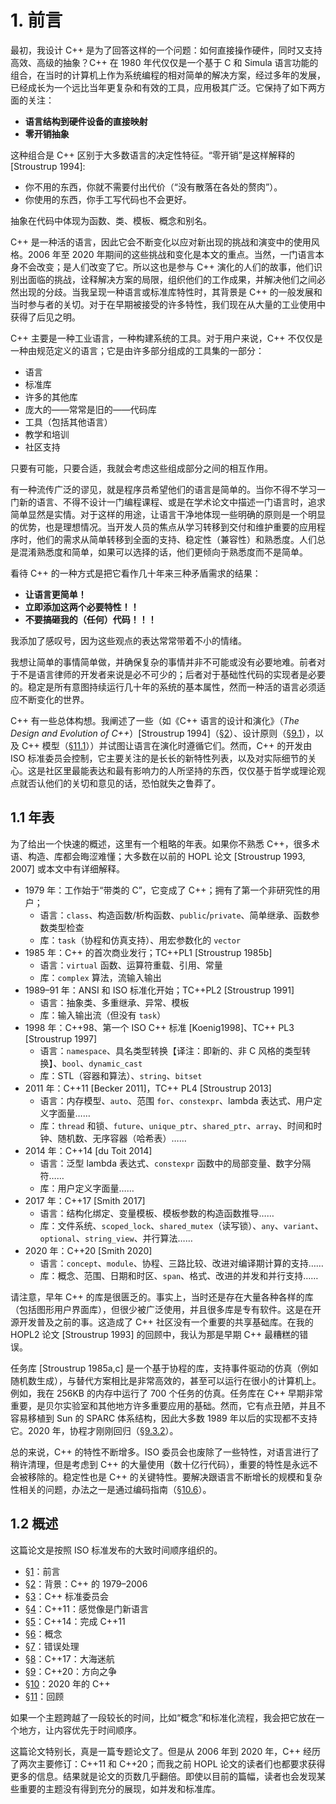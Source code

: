 # 1. 前言

最初，我设计 C++ 是为了回答这样的一个问题：如何直接操作硬件，同时又支持高效、高级的抽象？C++ 在 1980 年代仅仅是一个基于 C 和 Simula 语言功能的组合，在当时的计算机上作为系统编程的相对简单的解决方案，经过多年的发展，已经成长为一个远比当年更复杂和有效的工具，应用极其广泛。它保持了如下两方面的关注：

- **语言结构到硬件设备的直接映射**
- **零开销抽象**

这种组合是 C++ 区别于大多数语言的决定性特征。“零开销”是这样解释的 [Stroustrup 1994]:

- 你不用的东西，你就不需要付出代价（“没有散落在各处的赘肉”）。
- 你使用的东西，你手工写代码也不会更好。

抽象在代码中体现为函数、类、模板、概念和别名。

C++ 是一种活的语言，因此它会不断变化以应对新出现的挑战和演变中的使用风格。2006 年至 2020 年期间的这些挑战和变化是本文的重点。当然，一门语言本身不会改变；是人们改变了它。所以这也是参与 C++ 演化的人们的故事，他们识别出面临的挑战，诠释解决方案的局限，组织他们的工作成果，并解决他们之间必然出现的分歧。当我呈现一种语言或标准库特性时，其背景是 C++ 的一般发展和当时参与者的关切。对于在早期被接受的许多特性，我们现在从大量的工业使用中获得了后见之明。

C++ 主要是一种工业语言，一种构建系统的工具。对于用户来说，C++ 不仅仅是一种由规范定义的语言；它是由许多部分组成的工具集的一部分：

- 语言
- 标准库
- 许多的其他库
- 庞大的——常常是旧的——代码库
- 工具（包括其他语言）
- 教学和培训
- 社区支持

只要有可能，只要合适，我就会考虑这些组成部分之间的相互作用。

有一种流传广泛的谬见，就是程序员希望他们的语言是简单的。当你不得不学习一门新的语言、不得不设计一门编程课程、或是在学术论文中描述一门语言时，追求简单显然是实情。对于这样的用途，让语言干净地体现一些明确的原则是一个明显的优势，也是理想情况。当开发人员的焦点从学习转移到交付和维护重要的应用程序时，他们的需求从简单转移到全面的支持、稳定性（兼容性）和熟悉度。人们总是混淆熟悉度和简单，如果可以选择的话，他们更倾向于熟悉度而不是简单。

看待 C++ 的一种方式是把它看作几十年来三种矛盾需求的结果：

- **让语言更简单！**
- **立即添加这两个必要特性！！**
- **不要搞砸我的（任何）代码！！！**

我添加了感叹号，因为这些观点的表达常常带着不小的情绪。

我想让简单的事情简单做，并确保复杂的事情并非不可能或没有必要地难。前者对于不是语言律师的开发者来说是必不可少的；后者对于基础性代码的实现者是必要的。稳定是所有意图持续运行几十年的系统的基本属性，然而一种活的语言必须适应不断变化的世界。

C++ 有一些总体构想。我阐述了一些（如《C++ 语言的设计和演化》（*The Design and Evolution of C++*）[Stroustrup 1994]（[§2](02.md#2-背景c-的-19792006)）、设计原则（[§9.1](09.md#91-设计原则)），以及 C++ 模型（[§11.1](11.md#111-c-模型)））并试图让语言在演化时遵循它们。然而，C++ 的开发由 ISO 标准委员会控制，它主要关注的是长长的新特性列表，以及对实际细节的关心。这是社区里最能表达和最有影响力的人所坚持的东西，仅仅基于哲学或理论观点就否认他们的关切和意见的话，恐怕就失之鲁莽了。

## 1.1 年表

为了给出一个快速的概述，这里有一个粗略的年表。如果你不熟悉 C++，很多术语、构造、库都会晦涩难懂；大多数在以前的 HOPL 论文 [Stroustrup 1993, 2007] 或本文中有详细解释。

- 1979 年：工作始于“带类的 C”，它变成了 C++；拥有了第一个非研究性的用户；
  - 语言：`class`、构造函数/析构函数、`public`/`private`、简单继承、函数参数类型检查
  - 库：`task`（协程和仿真支持）、用宏参数化的 `vector`
- 1985 年：C++ 的首次商业发行；TC++PL1 [Stroustrup 1985b]
  - 语言：`virtual` 函数、运算符重载、引用、常量
  - 库：`complex` 算法，流输入输出
- 1989–91 年：ANSI 和 ISO 标准化开始；TC++PL2 [Stroustrup 1991]
  - 语言：抽象类、多重继承、异常、模板
  - 库：输入输出流（但没有 `task`）
- 1998 年：C++98、第一个 ISO C++ 标准 [Koenig1998]、TC++ PL3 [Stroustrup 1997]
  - 语言：`namespace`、具名类型转换【译注：即新的、非 C 风格的类型转换】、`bool`、`dynamic_cast`
  - 库：STL（容器和算法）、`string`、`bitset`
- 2011 年：C++11 [Becker 2011]，TC++ PL4 [Stroustrup 2013]
  - 语言：内存模型、`auto`、范围 `for`、`constexpr`、lambda 表达式、用户定义字面量……
  - 库：`thread` 和锁、`future`、`unique_ptr`、`shared_ptr`、`array`、时间和时钟、随机数、无序容器（哈希表）……
- 2014 年：C++14 [du Toit 2014]
  - 语言：泛型 lambda 表达式、`constexpr` 函数中的局部变量、数字分隔符……
  - 库：用户定义字面量……
- 2017 年：C++17 [Smith 2017]
  - 语言：结构化绑定、变量模板、模板参数的构造函数推导……
  - 库：文件系统、`scoped_lock`、`shared_mutex`（读写锁）、`any`、`variant`、`optional`、`string_view`、并行算法……
- 2020 年：C++20 [Smith 2020]
  - 语言：`concept`、`module`、协程、三路比较、改进对编译期计算的支持……
  - 库：概念、范围、日期和时区、`span`、格式、改进的并发和并行支持……

请注意，早年 C++ 的库是很匮乏的。事实上，当时还是存在大量各种各样的库（包括图形用户界面库），但很少被广泛使用，并且很多库是专有软件。这是在开源开发普及之前的事。这造成了 C++ 社区没有一个重要的共享基础库。在我的 HOPL2 论文 [Stroustrup 1993] 的回顾中，我认为那是早期 C++ 最糟糕的错误。

任务库 [Stroustrup 1985a,c] 是一个基于协程的库，支持事件驱动的仿真（例如随机数生成），与替代方案相比是非常高效的，甚至可以运行在很小的计算机上。例如，我在 256KB 的内存中运行了 700 个任务的仿真。任务库在 C++ 早期非常重要，是贝尔实验室和其他地方许多重要应用的基础。然而，它有点丑陋，并且不容易移植到 Sun 的 SPARC 体系结构，因此大多数 1989 年以后的实现都不支持它。2020 年，协程才刚刚回归（[§9.3.2](09.md#932-协程)）。

总的来说，C++ 的特性不断增多。ISO 委员会也废除了一些特性，对语言进行了稍许清理，但是考虑到 C++ 的大量使用（数十亿行代码），重要的特性是永远不会被移除的。稳定性也是 C++ 的关键特性。要解决跟语言不断增长的规模和复杂性相关的问题，办法之一是通过编码指南（[§10.6](10.md#106-编码指南)）。

## 1.2 概述

这篇论文是按照 ISO 标准发布的大致时间顺序组织的。

- [§1](#1-前言)：前言
- [§2](02.md#2-背景c-的-19792006)：背景：C++ 的 1979–2006
- [§3](03.md#3-c-标准委员会)：C++ 标准委员会
- [§4](04.md#4-c11感觉像是门新语言)：C++11：感觉像是门新语言
- [§5](05.md#5-c14完成-c11)：C++14：完成 C++11
- [§6](06.md#6-概念)：概念
- [§7](07.md#7-错误处理)：错误处理
- [§8](08.md#8-c17大海迷航)：C++17：大海迷航
- [§9](09.md#9-c20方向之争)：C++20：方向之争
- [§10](10.md#10-2020-年的-c)：2020 年的 C++
- [§11](11.md#11-回顾)：回顾

如果一个主题跨越了一段较长的时间，比如“概念”和标准化流程，我会把它放在一个地方，让内容优先于时间顺序。

这篇论文特别长，真是一篇专题论文了。但是从 2006 年到 2020 年，C++ 经历了两次主要修订：C++11 和 C++20；而我之前 HOPL 论文的读者们也都要求获得更多的信息。结果就是论文的页数几乎翻倍。即使以目前的篇幅，读者也会发现某些重要的主题没有得到充分的展现，如并发和标准库。
